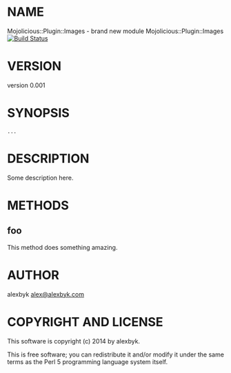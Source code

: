 # NAME

Mojolicious::Plugin::Images - brand new module Mojolicious::Plugin::Images  [![Build Status](https://travis-ci.org/alexbyk/mojo-images.svg)](https://travis-ci.org/alexbyk/mojo-images)

# VERSION

version 0.001

# SYNOPSIS

    ...

# DESCRIPTION

Some description here.

# METHODS

## foo

This method does something amazing.

# AUTHOR

alexbyk <alex@alexbyk.com>

# COPYRIGHT AND LICENSE

This software is copyright (c) 2014 by alexbyk.

This is free software; you can redistribute it and/or modify it under
the same terms as the Perl 5 programming language system itself.
